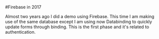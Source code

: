 #Firebase in 2017

Almost two years ago I did a demo using Firebase. This time I am making use of the same database except I am using now Databinding to quickly update forms through binding.
This is the first phase and it's related to authentication.